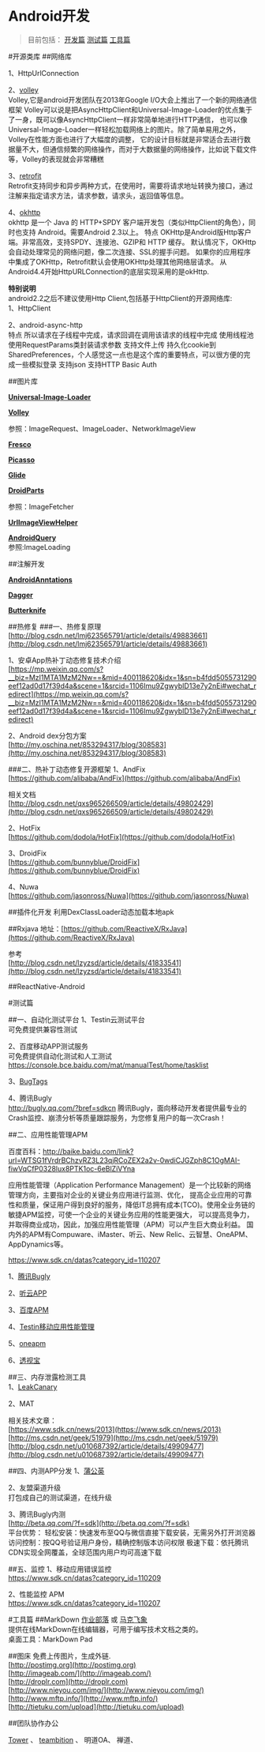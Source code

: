 Android开发
====================
>目前包括：
[开发篇](https://github.com/zhangquanit/android#开源类库)
[测试篇](https://github.com/zhangquanit/android#测试篇)
[工具篇](https://github.com/zhangquanit/android#工具篇)

#开源类库
##网络库

1、HttpUrlConnection<br>

2、[volley](https://github.com/mcxiaoke/android-volley "volley")<br>
Volley,它是android开发团队在2013年Google I/O大会上推出了一个新的网络通信框架
Volley可以说是把AsyncHttpClient和Universal-Image-Loader的优点集于了一身，既可以像AsyncHttpClient一样非常简单地进行HTTP通信，
也可以像Universal-Image-Loader一样轻松加载网络上的图片。除了简单易用之外，Volley在性能方面也进行了大幅度的调整，
它的设计目标就是非常适合去进行数据量不大，但通信频繁的网络操作，而对于大数据量的网络操作，比如说下载文件等，Volley的表现就会非常糟糕

3、[retrofit](https://github.com/square/retrofit "retrofit")<br>
Retrofit支持同步和异步两种方式，在使用时，需要将请求地址转换为接口，通过注解来指定请求方法，请求参数，请求头，返回值等信息。

4、[okhttp](https://github.com/square/okhttp)<br>
okhttp 是一个 Java 的 HTTP+SPDY 客户端开发包（类似HttpClient的角色），同时也支持 Android。需要Android 2.3以上。
特点
OKHttp是Android版Http客户端。非常高效，支持SPDY、连接池、GZIP和 HTTP 缓存。
默认情况下，OKHttp会自动处理常见的网络问题，像二次连接、SSL的握手问题。
如果你的应用程序中集成了OKHttp，Retrofit默认会使用OKHttp处理其他网络层请求。
从Android4.4开始HttpURLConnection的底层实现采用的是okHttp.

**特别说明**<br>
android2.2之后不建议使用Http Client,包括基于HttpClient的开源网络库:<br>
1、HttpClient<br>

2、android-async-http<br>
特点
所以请求在子线程中完成，请求回调在调用该请求的线程中完成
使用线程池
使用RequestParams类封装请求参数
支持文件上传
持久化cookie到SharedPreferences，个人感觉这一点也是这个库的重要特点，可以很方便的完成一些模拟登录
支持json
支持HTTP Basic Auth
  
##图片库

**[Universal-Image-Loader][1]**<br>


**[Volley][2]**<br>


参照：ImageRequest、ImageLoader、NetworkImageView

**[Fresco][3]**<br>


**[Picasso][4]**<br>


**[Glide][5]**<br>


**[DroidParts][6]** <br>

参照：ImageFetcher

**[UrlImageViewHelper][7]**<br>


**[AndroidQuery][8]** <br>
参照:ImageLoading

##注解开发
 
**[AndroidAnntations][9]**<br>

**[Dagger][10]**<br>

**[Butterknife][11]**<br>

##热修复
###一、热修复原理
[http://blog.csdn.net/lmj623565791/article/details/49883661](http://blog.csdn.net/lmj623565791/article/details/49883661)
 
1、安卓App热补丁动态修复技术介绍 <br>
[https://mp.weixin.qq.com/s?__biz=MzI1MTA1MzM2Nw==&mid=400118620&idx=1&sn=b4fdd5055731290eef12ad0d17f39d4a&scene=1&srcid=1106Imu9ZgwybID13e7y2nEi#wechat_redirect](https://mp.weixin.qq.com/s?__biz=MzI1MTA1MzM2Nw==&mid=400118620&idx=1&sn=b4fdd5055731290eef12ad0d17f39d4a&scene=1&srcid=1106Imu9ZgwybID13e7y2nEi#wechat_redirect)

2、Android dex分包方案 <br>
[http://my.oschina.net/853294317/blog/308583](http://my.oschina.net/853294317/blog/308583)

###二、热补丁动态修复开源框架
1、AndFix <br>
[https://github.com/alibaba/AndFix](https://github.com/alibaba/AndFix)

相关文档 <br>
[http://blog.csdn.net/qxs965266509/article/details/49802429](http://blog.csdn.net/qxs965266509/article/details/49802429)

2、HotFix <br>
[https://github.com/dodola/HotFix](https://github.com/dodola/HotFix)    

3、DroidFix <br>
[https://github.com/bunnyblue/DroidFix](https://github.com/bunnyblue/DroidFix)  


4、Nuwa  <br>
[https://github.com/jasonross/Nuwa](https://github.com/jasonross/Nuwa)

##插件化开发
利用DexClassLoader动态加载本地apk

##Rxjava
地址：[https://github.com/ReactiveX/RxJava](https://github.com/ReactiveX/RxJava)

参考 <br>
[http://blog.csdn.net/lzyzsd/article/details/41833541](http://blog.csdn.net/lzyzsd/article/details/41833541)

##ReactNative-Android


#测试篇

##一、自动化测试平台
1、Testin云测试平台<br>
可免费提供兼容性测试

2、百度移动APP测试服务<br>
可免费提供自动化测试和人工测试<br>
https://console.bce.baidu.com/mat/manualTest/home/tasklist

3、[BugTags](https://bugtags.com/) <br>


4、腾讯Bugly <br>
http://bugly.qq.com/?bref=sdkcn
腾讯Bugly，面向移动开发者提供最专业的Crash监控、崩溃分析等质量跟踪服务，为您修复用户的每一次Crash！

##二、应用性能管理APM

百度百科：http://baike.baidu.com/link?url=WTSG1fVrdrBChzvRZ3L23qjRCoZEX2a2v-0wdiCJGZph8C1OgMAI-fiwVqCfP0328lux8PTK1oc-6eBlZiVYna

应用性能管理（Application Performance Management）是一个比较新的网络管理方向，主要指对企业的关键业务应用进行监测、优化，
提高企业应用的可靠性和质量，保证用户得到良好的服务，降低IT总拥有成本(TCO)。使用全业务链的敏捷APM监控，可使一个企业的关键业务应用的性能更强大，
可以提高竞争力，并取得商业成功，因此，加强应用性能管理（APM）可以产生巨大商业利益。
国内外的APM有Compuware、iMaster、听云、New Relic、云智慧、OneAPM、AppDynamics等。

https://www.sdk.cn/datas?category_id=110207

1、[腾讯Bugly](http://bugly.qq.com/?bref=sdkcn) <br>


2、[听云APP](http://www.tingyun.com/tingyun_app.html) <br>


3、[百度APM](https://bce.baidu.com/product/apm.html) <br>


4、[Testin移动应用性能管理](http://crash.testin.cn/) <br>


5、[oneapm](http://www.oneapm.com/mi/android.html) <br>


6、[透视宝](http://www.toushibao.com/mobile.html) <br>


##三、内存泄露检测工具 <br>
1、[LeakCanary](https://github.com/square/leakcanary) <br>


2、MAT

相关技术文章：<br>
[https://www.sdk.cn/news/2013](https://www.sdk.cn/news/2013) <br>
[http://ms.csdn.net/geek/51979](http://ms.csdn.net/geek/51979) <br>
[http://blog.csdn.net/u010687392/article/details/49909477](http://blog.csdn.net/u010687392/article/details/49909477) 

##四、内测APP分发
1、[蒲公英](http://www.pgyer.com/) <br>


2、友盟渠道升级 <br>
打包成自己的测试渠道，在线升级

3、腾讯Bugly内测 <br>
[http://beta.qq.com/?f=sdk](http://beta.qq.com/?f=sdk) <br>
平台优势：
轻松安装：快速发布至QQ与微信直接下载安装，无需另外打开浏览器
访问控制：按QQ号验证用户身份，精确控制版本访问权限
极速下载：依托腾讯CDN实现全网覆盖，全球范围内用户均可高速下载

##五、监控
1、移动应用错误监控 <br>
https://www.sdk.cn/datas?category_id=110209

2、性能监控 APM <br>
https://www.sdk.cn/datas?category_id=110207


#工具篇
##MarkDown
[作业部落](www.zybuluo.com) 或 [马克飞象](https://maxiang.io/)  <br>
提供在线MarkDown在线编辑器，可用于编写技术文档之类的。<br>
桌面工具：MarkDown Pad

##图床
免费上传图片，生成外链. <br>
[http://postimg.org](http://postimg.org) <br>
[http://imageab.com/](http://imageab.com/) <br>
[http://droplr.com](http://droplr.com) <br>
[http://www.nieyou.com/img/](http://www.nieyou.com/img/) <br>
[http://www.mftp.info/](http://www.mftp.info/)<br>
[http://tietuku.com/upload](http://tietuku.com/upload) <br>

##团队协作办公

[Tower](https://tower.im/) 、
[teambition](https://www.teambition.com/) 、
明道OA、
禅道、
                


  [1]: https://github.com/nostra13/Android-Universal-Image-Loader
  [2]: https://github.com/mcxiaoke/android-volley
  [3]: https://github.com/facebook/fresco
  [4]: https://github.com/square/picasso
  [5]: https://github.com/bumptech/glide
  [6]: https://github.com/yanchenko/droidparts
  [7]: https://github.com/koush/UrlImageViewHelper
  [8]: https://github.com/androidquery/androidquery
  [9]: http://androidannotations.org/
  [10]: https://github.com/square/dagger
  [11]: https://github.com/JakeWharton/butterknife